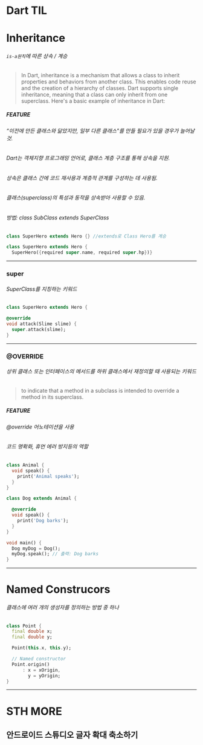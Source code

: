 Dart TIL
========
# Inheritance
###### `is-a원칙`에 따른 상속 /  계승  
> In Dart, inheritance is a mechanism that allows a class to inherit properties and behaviors from another class. This enables code reuse and the creation of a hierarchy of classes. Dart supports single inheritance, meaning that a class can only inherit from one superclass.  Here's a basic example of inheritance in Dart:
##### FEATURE
###### “이전에 만든 클래스와 닮았지만, 일부 다른 클래스"를 만들 필요가 있을 경우가 늘어날 것.
###### Dart는 객체지향 프로그래밍 언어로, 클래스 계층 구조를 통해 상속을 지원.
###### 상속은 클래스 간에 코드 재사용과 계층적 관계를 구성하는 데 사용됨.
###### 클래스(superclass)의 특성과 동작을 상속받아 사용할 수 있음.
###### 방법: class SubClass extends SuperClass
```dart
class SuperHero extends Hero {} //extends로 Class Hero를 계승
```
```dart
class SuperHero extends Hero {
  SuperHero({required super.name, required super.hp})}
```
---
### super
###### SuperClass를 지칭하는 키워드
```dart
class SuperHero extends Hero {

@override
void attack(Slime slime) {
  super.attack(slime);
}
```
---
### @OVERRIDE
###### 상위 클래스 또는 인터페이스의 메서드를 하위 클래스에서 재정의할 때 사용되는 키워드
> to indicate that a method in a subclass is intended to override a method in its superclass.
> 
##### FEATURE
###### @override 어노테이션을 사용
###### 코드 명확화, 휴먼 에러 방지등의 역할
```dart
class Animal {
  void speak() {
    print('Animal speaks');
  }
}

class Dog extends Animal {

  @override
  void speak() {
    print('Dog barks');
  }
}

void main() {
  Dog myDog = Dog();
  myDog.speak(); // 출력: Dog barks
}
```
---
# Named Construcors
###### 클래스에 여러 개의 생성자를 정의하는 방법 중 하나
```dart
class Point {
  final double x;
  final double y;

  Point(this.x, this.y);

  // Named constructor
  Point.origin()
      : x = xOrigin,
        y = yOrigin;
}
```
---
STH MORE
=======
## 안드로이드 스튜디오 글자 확대 축소하기
